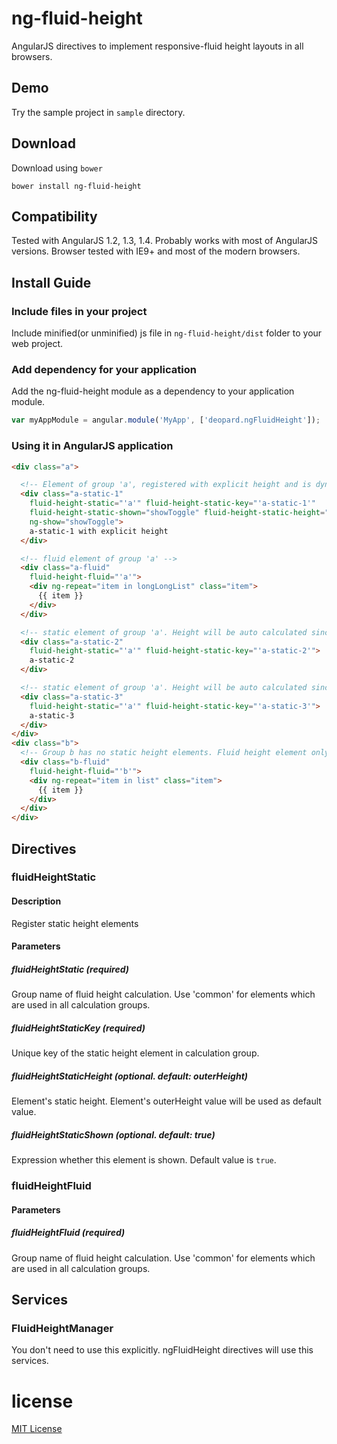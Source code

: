 # ng-fluid-height
AngularJS directives to implement responsive-fluid height layouts in all browsers.

## Demo
Try the sample project in `sample` directory.

## Download
Download using `bower`

`bower install ng-fluid-height`

## Compatibility
Tested with AngularJS 1.2, 1.3, 1.4. Probably works with most of AngularJS versions.
Browser tested with IE9+ and most of the modern browsers.

## Install Guide

### Include files in your project
Include minified(or unminified) js file in `ng-fluid-height/dist` folder to your web project.

### Add dependency for your application
Add the ng-fluid-height module as a dependency to your application module.

```js
var myAppModule = angular.module('MyApp', ['deopard.ngFluidHeight']);
```

### Using it in AngularJS application

```html
<div class="a">

  <!-- Element of group 'a', registered with explicit height and is dynamically shown -->
  <div class="a-static-1"
    fluid-height-static="'a'" fluid-height-static-key="'a-static-1'"
    fluid-height-static-shown="showToggle" fluid-height-static-height="60"
    ng-show="showToggle">
    a-static-1 with explicit height
  </div>

  <!-- fluid element of group 'a' -->
  <div class="a-fluid"
    fluid-height-fluid="'a'">
    <div ng-repeat="item in longLongList" class="item">
      {{ item }}
    </div>
  </div>

  <!-- static element of group 'a'. Height will be auto calculated since there's no explicit declaration -->
  <div class="a-static-2"
    fluid-height-static="'a'" fluid-height-static-key="'a-static-2'">
    a-static-2
  </div>

  <!-- static element of group 'a'. Height will be auto calculated since there's no explicit declaration -->
  <div class="a-static-3"
    fluid-height-static="'a'" fluid-height-static-key="'a-static-3'">
    a-static-3
  </div>
</div>
<div class="b">
  <!-- Group b has no static height elements. Fluid height element only. -->
  <div class="b-fluid"
    fluid-height-fluid="'b'">
    <div ng-repeat="item in list" class="item">
      {{ item }}
    </div>
  </div>
</div>
```

## Directives
### fluidHeightStatic
#### Description
Register static height elements

#### Parameters
##### fluidHeightStatic (required)
Group name of fluid height calculation.
Use 'common' for elements which are used in all calculation groups.

##### fluidHeightStaticKey (required)
Unique key of the static height element in calculation group.

##### fluidHeightStaticHeight (optional. default: outerHeight)
Element's static height. Element's outerHeight value will be used as default value.

##### fluidHeightStaticShown (optional. default: true)
Expression whether this element is shown. Default value is `true`.


### fluidHeightFluid
#### Parameters
##### fluidHeightFluid (required)
Group name of fluid height calculation.
Use 'common' for elements which are used in all calculation groups.

## Services
### FluidHeightManager
You don't need to use this explicitly. ngFluidHeight directives will use this services.


license
=======
[MIT License](https://github.com/deopard/ng-fluid-height/blob/master/LICENSE)

